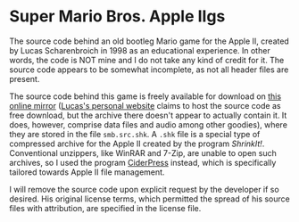 # Super Mario Bros. Apple IIgs

 The source code behind an old bootleg Mario game for the Apple II, created by Lucas Scharenbroich in 1998 as an educational experience. In other words, the code is NOT mine and I do not take any kind of credit for it. The source code appears to be somewhat incomplete, as not all header files are present.

 The source code behind this game is freely available for download on [this online mirror](https://mirrors.apple2.org.za/apple.cabi.net/Demos/SMB.GS.STUFF/) ([Lucas's personal website](https://iigs.dreamhosters.com/smb/smb.html) claims to host the source code as free download, but the archive there doesn't appear to actually contain it. It does, however, comprise data files and audio among other goodies), where they are stored in the file `smb.src.shk`. A `.shk` file is a special type of compressed archive for the Apple II created by the program _ShrinkIt!_. Conventional unzippers, like WinRAR and 7-Zip, are unable to open such archives, so I used the program [CiderPress](https://a2ciderpress.com/) instead, which is specifically tailored towards Apple II file management.

 I will remove the source code upon explicit request by the developer if so desired. His original license terms, which permitted the spread of his source files with attribution, are specified in the license file.